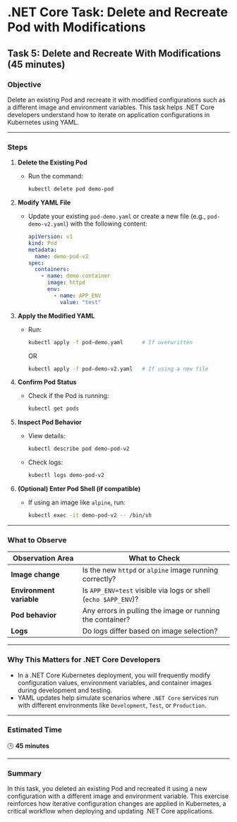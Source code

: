 # .NET Core Task: Delete and Recreate Pod with Modifications

## Task 5: Delete and Recreate With Modifications (45 minutes)

### Objective
Delete an existing Pod and recreate it with modified configurations such as a different image and environment variables. This task helps .NET Core developers understand how to iterate on application configurations in Kubernetes using YAML.

---

### Steps

1. **Delete the Existing Pod**
   - Run the command:
     ```bash
     kubectl delete pod demo-pod
     ```

2. **Modify YAML File**
   - Update your existing `pod-demo.yaml` or create a new file (e.g., `pod-demo-v2.yaml`) with the following content:
     ```yaml
     apiVersion: v1
     kind: Pod
     metadata:
       name: demo-pod-v2
     spec:
       containers:
         - name: demo-container
           image: httpd
           env:
             - name: APP_ENV
               value: "test"
     ```

3. **Apply the Modified YAML**
   - Run:
     ```bash
     kubectl apply -f pod-demo.yaml      # If overwritten
     ```
     OR
     ```bash
     kubectl apply -f pod-demo-v2.yaml   # If using a new file
     ```

4. **Confirm Pod Status**
   - Check if the Pod is running:
     ```bash
     kubectl get pods
     ```

5. **Inspect Pod Behavior**
   - View details:
     ```bash
     kubectl describe pod demo-pod-v2
     ```
   - Check logs:
     ```bash
     kubectl logs demo-pod-v2
     ```

6. **(Optional) Enter Pod Shell (if compatible)**
   - If using an image like `alpine`, run:
     ```bash
     kubectl exec -it demo-pod-v2 -- /bin/sh
     ```

---

### What to Observe

| Observation Area | What to Check |
|------------------|--------------|
| **Image change** | Is the new `httpd` or `alpine` image running correctly? |
| **Environment variable** | Is `APP_ENV=test` visible via logs or shell (`echo $APP_ENV`)? |
| **Pod behavior** | Any errors in pulling the image or running the container? |
| **Logs** | Do logs differ based on image selection? |

---

### Why This Matters for .NET Core Developers

- In a .NET Core Kubernetes deployment, you will frequently modify configuration values, environment variables, and container images during development and testing.
- YAML updates help simulate scenarios where `.NET Core` services run with different environments like `Development`, `Test`, or `Production`.

---

### Estimated Time
🕒 **45 minutes**

---

### Summary
In this task, you deleted an existing Pod and recreated it using a new configuration with a different image and environment variable. This exercise reinforces how iterative configuration changes are applied in Kubernetes, a critical workflow when deploying and updating .NET Core applications.
